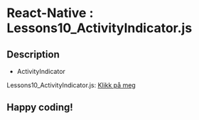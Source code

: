 # React-Native : Lessons10_ActivityIndicator.js 

## Description
- ActivityIndicator

Lessons10_ActivityIndicator.js: [Klikk på meg](https://github.com/serdardurmus/React-Native-koder/blob/main/learnReactNative/src/Lessons10_ActivityIndicator.js)


## Happy coding!

